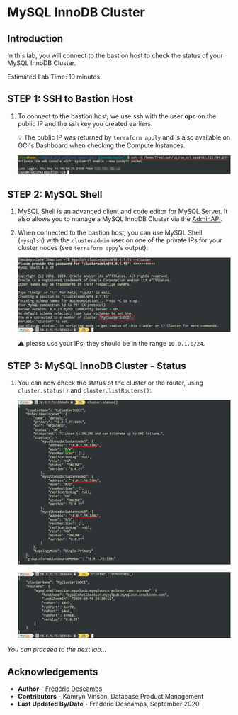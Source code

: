 # MySQL InnoDB Cluster

## Introduction

In this lab, you will connect to the bastion host to check the status of your MySQL InnoDB Cluster.

Estimated Lab Time: 10 minutes

## **STEP 1**: SSH to Bastion Host

1. To connect to the bastion host, we use ssh with the user **opc** on the public IP and the ssh key you created earliers.

    💡 The public IP was returned by `terraform apply` and is also available on OCI's Dashboard when checking the Compute Instances.

    ![](.././images/terminal/term04.png)

## **STEP 2**: MySQL Shell

1. MySQL Shell is an advanced client and code editor for MySQL Server. It also allows you to manage a MySQL InnoDB Cluster via the [AdminAPI](https://dev.mysql.com/doc/dev/mysqlsh-api-python/8.0/group___admin_a_p_i.html).

2. When connected to the bastion host, you can use MySQL Shell (`mysqlsh`) with the `clusteradmin` user on one of the private IPs for your cluster nodes (see `terraform appy`'s output):

    ![](.././images/terminal/term05.png)

    ⚠️ please use your IPs, they should be in the range `10.0.1.0/24`.

## **STEP 3**: MySQL InnoDB Cluster - Status

1. You can now check the status of the cluster or the router, using `cluster.status()` and `cluster.listRouters()`:

    ![](.././images/terminal/term06.png)

    ![](.././images/terminal/term07.png)

*You can proceed to the next lab…*

## Acknowledgements

- **Author** - [Frédéric Descamps](https://lefred.be)
- **Contributors** - Kamryn Vinson, Database Product Management
- **Last Updated By/Date** - Frédéric Descamps, September 2020

